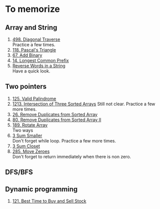 # To memorize
## Array and String
1. [498. Diagonal Traverse](https://leetcode.com/problems/diagonal-traverse)  
   Practice a few times.
1. [118. Pascal's Triangle](https://leetcode.com/problems/pascals-triangle)
2. [67. Add Binary](https://leetcode.com/problems/add-binary)
3. [14. Longest Common Prefix](https://leetcode.com/problems/longest-common-prefix)
4. [Reverse Words in a String](https://leetcode.com/problems/reverse-words-in-a-string)  
   Have a quick look.

## Two pointers
1. [125. Valid Palindrome](https://leetcode.com/problems/valid-palindrome)  
2. [1213. Intersection of Three Sorted Arrays](https://leetcode.com/problems/intersection-of-three-sorted-arrays)     Still not clear.  Practice a few more times.
3. [26. Remove Duplicates from Sorted Array](https://leetcode.com/problems/remove-duplicates-from-sorted-array/)
4. [80. Remove Duplicates from Sorted Array II](https://leetcode.com/problems/remove-duplicates-from-sorted-array-ii)
5. [189. Rotate Array](https://leetcode.com/problems/rotate-array)  
   Two ways
6. [3 Sum Smaller](https://leetcode.com/problems/3sum-smaller)  
   Don't forget while loop. Practice a few more times.
7. [3 Sum Closet](https://leetcode.com/problems/3sum-closest)
8. [285. Move Zeroes](https://leetcode.com/problems/move-zeroes)  
   Don't forget to return immediately when there is non zero.
## DFS/BFS

## Dynamic programming
1. [121. Best Time to Buy and Sell Stock](https://leetcode.com/problems/best-time-to-buy-and-sell-stock)  
